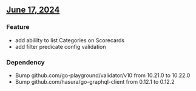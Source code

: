 ## [June 17, 2024](https://github.com/OpsLevel/opslevel-go/compare/v2024.6.11...v2024.6.17)
### Feature
* add abililty to list Categories on Scorecards
* add filter predicate config validation
### Dependency
* Bump github.com/go-playground/validator/v10 from 10.21.0 to 10.22.0
* Bump github.com/hasura/go-graphql-client from 0.12.1 to 0.12.2
